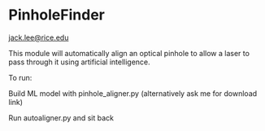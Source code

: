 # PinholeFinder

jack.lee@rice.edu

This module will automatically align an optical pinhole to allow a laser to pass through it using artificial intelligence.

To run:

Build ML model with pinhole_aligner.py (alternatively ask me for download link)

Run autoaligner.py and sit back